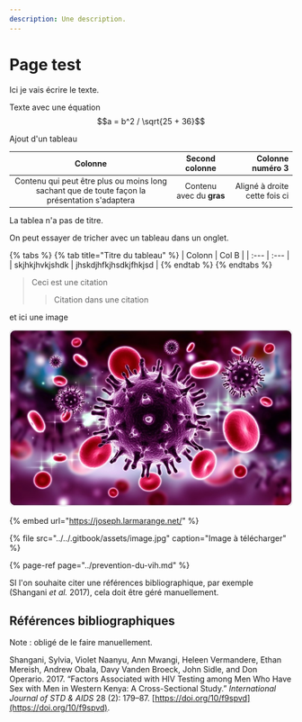 ```yaml
---
description: Une description.
---
```


# Page test

Ici je vais écrire le texte.

Texte avec une équation  $$a = b^2 / \sqrt{25 + 36}$$ 

Ajout d'un tableau

| Colonne | Second colonne | Colonne numéro 3 |
| :---: | :---: | ---: |
| Contenu qui peut être plus ou moins long sachant que de toute façon la présentation s'adaptera | Contenu avec du **gras** | Aligné à droite cette fois ci |

La tablea n'a pas de titre.



On peut essayer de tricher avec un tableau dans un onglet.



{% tabs %}
{% tab title="Titre du tableau" %}
| Colonn | Col B |
| :--- | :--- |
| skjhkjhvkjshdk | jhskdjhfkjhsdkjfhkjsd |
{% endtab %}
{% endtabs %}

> Ceci est une citation
>
> > Citation dans une citation

et ici une image

![Image avec Caption \(titre\)](../../.gitbook/assets/image.jpg)

{% embed url="https://joseph.larmarange.net/" %}

{% file src="../../.gitbook/assets/image.jpg" caption="Image à télécharger" %}

{% page-ref page="../prevention-du-vih.md" %}

SI l'on souhaite citer une références bibliographique, par exemple \(Shangani _et al._ 2017\), cela doit être géré manuellement.

## Références bibliographiques

Note : obligé de le faire manuellement.

Shangani, Sylvia, Violet Naanyu, Ann Mwangi, Heleen Vermandere, Ethan Mereish, Andrew Obala, Davy Vanden Broeck, John Sidle, and Don Operario. 2017. “Factors Associated with HIV Testing among Men Who Have Sex with Men in Western Kenya: A Cross-Sectional Study.” _International Journal of STD & AIDS_ 28 \(2\): 179–87. [https://doi.org/10/f9spvd](https://doi.org/10/f9spvd).



